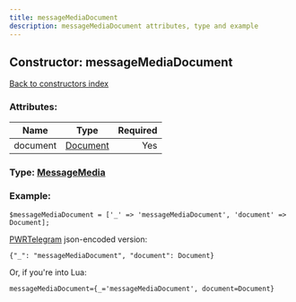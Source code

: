 ```yaml
---
title: messageMediaDocument
description: messageMediaDocument attributes, type and example
---
```

## Constructor: messageMediaDocument  
[Back to constructors index](index.md)



### Attributes:

| Name     |    Type       | Required |
|----------|:-------------:|---------:|
|document|[Document](../types/Document.md) | Yes|



### Type: [MessageMedia](../types/MessageMedia.md)


### Example:

```
$messageMediaDocument = ['_' => 'messageMediaDocument', 'document' => Document];
```  

[PWRTelegram](https://pwrtelegram.xyz) json-encoded version:

```
{"_": "messageMediaDocument", "document": Document}
```


Or, if you're into Lua:  


```
messageMediaDocument={_='messageMediaDocument', document=Document}

```


